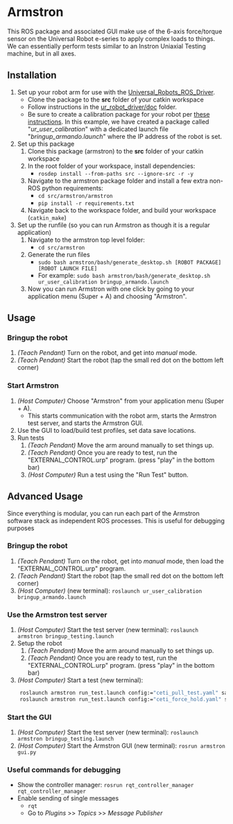 # Armstron
This ROS package and associated GUI make use of the 6-axis force/torque sensor on the Universal Robot e-series to apply complex loads to things. We can essentially perform tests similar to an Instron Uniaxial Testing machine, but in all axes.


## Installation
1. Set up your robot arm for use with the [Universal_Robots_ROS_Driver](https://github.com/UniversalRobots/Universal_Robots_ROS_Driver).
    - Clone the package to the **src** folder of your catkin workspace
    - Follow instructions in the [ur_robot_driver/doc](https://github.com/UniversalRobots/Universal_Robots_ROS_Driver/tree/master/ur_robot_driver/doc) folder.
    - Be sure to create a calibration package for your robot per [these instructions](https://github.com/UniversalRobots/Universal_Robots_ROS_Driver/tree/master/ur_calibration). In this example, we have created a package called "_ur_user_calibration_" with a dedicated launch file "_bringup_armando.launch_" where the IP address of the robot is set.
2. Set up this package
    1. Clone this package (armstron) to the **src** folder of your catkin workspace
    2. In the root folder of your workspace, install dependencies:
        - `rosdep install --from-paths src --ignore-src -r -y`
    3. Navigate to the armstron package folder and install a few extra non-ROS python requirements:
        - `cd src/armstron/armstron`
        - `pip install -r requirements.txt`
    4. Navigate back to the workspace folder, and build your workspace (`catkin_make`)
3. Set up the runfile (so you can run Armstron as though it is a regular application)
    1. Navigate to the armstron top level folder:
        - `cd src/armstron`
    2. Generate the run files
        - `sudo bash armstron/bash/generate_desktop.sh [ROBOT PACKAGE] [ROBOT LAUNCH FILE]`
        - For example: `sudo bash armstron/bash/generate_desktop.sh ur_user_calibration bringup_armando.launch`
    3. Now you can run Armstron with one click by going to your application menu (Super + A) and choosing "Armstron".


## Usage

### Bringup the robot
1. _(Teach Pendant)_ Turn on the robot, and get into _manual_ mode.
2. _(Teach Pendant)_ Start the robot (tap the small red dot on the bottom left corner)

### Start Armstron
1. _(Host Computer)_ Choose "Armstron" from your application menu (Super + A).
    - This starts communication with the robot arm, starts the Armstron test server, and starts the Armstron GUI.
2. Use the GUI to load/build test profiles, set data save locations.
3. Run tests
    1. _(Teach Pendant)_ Move the arm around manually to set things up.
    2. _(Teach Pendant)_ Once you are ready to test, run the "EXTERNAL_CONTROL.urp" program. (press "play" in the bottom bar) 
    3. _(Host Computer)_ Run a test using the "Run Test" button.


## Advanced Usage

Since everything is modular, you can run each part of the Armstron software stack as independent ROS processes. This is useful for debugging purposes

### Bringup the robot
1. _(Teach Pendant)_ Turn on the robot, get into _manual_ mode, then load the "EXTERNAL_CONTROL.urp" program.
2. _(Teach Pendant)_ Start the robot (tap the small red dot on the bottom left corner)
3. _(Host Computer)_ (new terminal): `roslaunch ur_user_calibration bringup_armando.launch`

### Use the Armstron test server
1.  _(Host Computer)_ Start the test server (new terminal): `roslaunch armstron bringup_testing.launch`
2. Setup the robot
    1. _(Teach Pendant)_ Move the arm around manually to set things up.
    2. _(Teach Pendant)_ Once you are ready to test, run the "EXTERNAL_CONTROL.urp" program. (press "play" in the bottom bar) 
3.  _(Host Computer)_ Start a test (new terminal):

```bash
    roslaunch armstron run_test.launch config:="ceti_pull_test.yaml" save:="~/armstron_data/testing_launch.csv"
    roslaunch armstron run_test.launch config:="ceti_force_hold.yaml" save:="~/armstron_data/testing_launch.csv"
```

### Start the GUI
1.  _(Host Computer)_ Start the test server (new terminal): `roslaunch armstron bringup_testing.launch`
2.  _(Host Computer)_ Start the Armstron GUI (new terminal): `rosrun armstron gui.py`


### Useful commands for debugging
- Show the controller manager: `rosrun rqt_controller_manager rqt_controller_manager`
- Enable sending of single messages
    - `rqt`
    - Go to _Plugins_ >> _Topics_ >> _Message Publisher_
